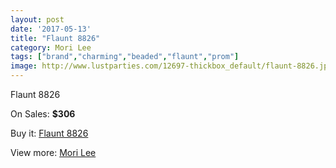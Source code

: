 ```yaml
---
layout: post
date: '2017-05-13'
title: "Flaunt 8826"
category: Mori Lee
tags: ["brand","charming","beaded","flaunt","prom"]
image: http://www.lustparties.com/12697-thickbox_default/flaunt-8826.jpg
---
```

Flaunt 8826

On Sales: **$306**
<a href="https://www.lustparties.com/en/mori-lee/4754-flaunt-8826.html"><amp-img layout="responsive" width="600" height="600" src="//www.lustparties.com/12697-thickbox_default/flaunt-8826.jpg" alt="Flaunt 8826 0" /></a>
<a href="https://www.lustparties.com/en/mori-lee/4754-flaunt-8826.html"><amp-img layout="responsive" width="600" height="600" src="//www.lustparties.com/12698-thickbox_default/flaunt-8826.jpg" alt="Flaunt 8826 1" /></a>

Buy it: [Flaunt 8826](https://www.lustparties.com/en/mori-lee/4754-flaunt-8826.html "Flaunt 8826")

View more: [Mori Lee](https://www.lustparties.com/en/26-mori-lee "Mori Lee")
